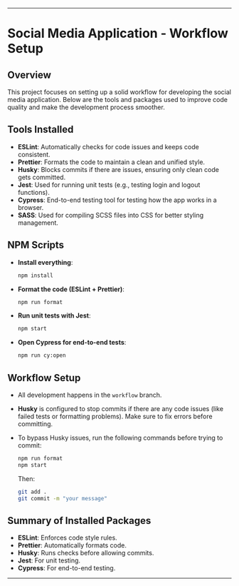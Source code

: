 
---

# Social Media Application - Workflow Setup

## Overview

This project focuses on setting up a solid workflow for developing the social media application. Below are the tools and packages used to improve code quality and make the development process smoother.

## Tools Installed

- **ESLint**: Automatically checks for code issues and keeps code consistent.
- **Prettier**: Formats the code to maintain a clean and unified style.
- **Husky**: Blocks commits if there are issues, ensuring only clean code gets committed.
- **Jest**: Used for running unit tests (e.g., testing login and logout functions).
- **Cypress**: End-to-end testing tool for testing how the app works in a browser.
- **SASS**: Used for compiling SCSS files into CSS for better styling management.

## NPM Scripts

- **Install everything**:
  ```bash
  npm install
  ```

- **Format the code (ESLint + Prettier)**:
  ```bash
  npm run format
  ```

- **Run unit tests with Jest**:
  ```bash
  npm start
  ```

- **Open Cypress for end-to-end tests**:
  ```bash
  npm run cy:open
  ```

## Workflow Setup

- All development happens in the `workflow` branch. 
- **Husky** is configured to stop commits if there are any code issues (like failed tests or formatting problems). Make sure to fix errors before committing.
- To bypass Husky issues, run the following commands before trying to commit:
  ```bash
  npm run format
  npm start
  ```

  Then:
  ```bash
  git add .
  git commit -m "your message"
  ```

## Summary of Installed Packages

- **ESLint**: Enforces code style rules.
- **Prettier**: Automatically formats code.
- **Husky**: Runs checks before allowing commits.
- **Jest**: For unit testing.
- **Cypress**: For end-to-end testing.


---
